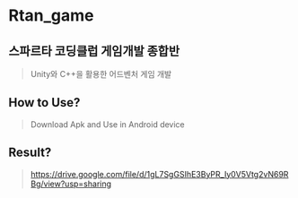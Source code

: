 # Rtan_game

## 스파르타 코딩클럽 게임개발 종합반 
> Unity와 C++을 활용한 어드벤처 게임 개발

## How to Use?
> Download Apk and Use in Android device 

## Result?
> https://drive.google.com/file/d/1gL7SgGSIhE3ByPR_Iy0V5Vtg2vN69RBg/view?usp=sharing

